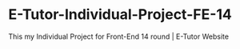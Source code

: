 # E-Tutor-Individual-Project-FE-14
This my Individual Project for Front-End 14 round | E-Tutor Website
